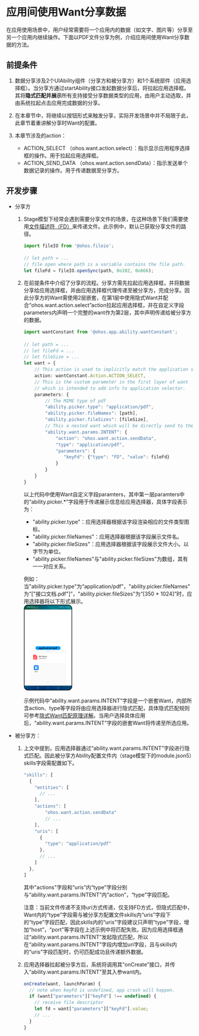 # 应用间使用Want分享数据


在应用使用场景中，用户经常需要将一个应用内的数据（如文字、图片等）分享至另一个应用内继续操作。下面以PDF文件分享为例，介绍应用间使用Want分享数据的方法。


## 前提条件

1. 数据分享涉及2个UIAbility组件（分享方和被分享方）和1个系统部件（应用选择框）。当分享方通过startAbility接口发起数据分享后，将拉起应用选择框。其将**隐式匹配并展示**所有支持接受分享数据类型的应用，由用户主动选取，并由系统拉起点击应用完成数据的分享。

2. 在本章节中，将继续以按钮形式来触发分享，实际开发场景中并不局限于此，此章节着重讲解分享时Want的配置。

3. 本章节涉及的action：
   - ACTION_SELECT （ohos.want.action.select）：指示显示应用程序选择框的操作。用于拉起应用选择框。
   - ACTION_SEND_DATA （ohos.want.action.sendData）：指示发送单个数据记录的操作。用于传递数据至分享方。


## 开发步骤

- 分享方
  1. Stage模型下经常会遇到需要分享文件的场景，在这种场景下我们需要使用[文件描述符（FD）](../reference/apis/js-apis-fileio.md#fileioopensync)来传递文件。此示例中，默认已获取分享文件的路径。
     
      ```ts
      import fileIO from '@ohos.fileio';
      
      // let path = ...
      // file open where path is a variable contains the file path.
      let fileFd = fileIO.openSync(path, 0o102, 0o666);
      ```
  2. 在前提条件中介绍了分享的流程。分享方需先拉起应用选择框，并将数据分享给应用选择框，并由应用选择框代理传递至被分享方，完成分享。因此分享方的Want需使用2层嵌套，在第1层中使用隐式Want并配合“ohos.want.action.select”action拉起应用选择框，并在自定义字段parameters内声明一个完整的want作为第2层，其中声明传递给被分享方的数据。
     
      ```ts
      import wantConstant from '@ohos.app.ability.wantConstant';
      
      // let path = ...
      // let fileFd = ...
      // let fileSize = ...
      let want = {
          // This action is used to implicitly match the application selctor.
          action: wantConstant.Action.ACTION_SELECT,
          // This is the custom parameter in the first layer of want
          // which is intended to add info to application selector.
          parameters: {
              // The MIME type of pdf
              "ability.picker.type": "application/pdf",
              "ability.picker.fileNames": [path],
              "ability.picker.fileSizes": [fileSize],
              // This a nested want which will be directly send to the user selected application.         
              "ability.want.params.INTENT": {
                  "action": "ohos.want.action.sendData",
                  "type": "application/pdf",
                  "parameters": {
                     "keyFd": {"type": "FD", "value": fileFd}
                  }
              }
          }
      }
      ```

      以上代码中使用Want自定义字段paramters，其中第一层paramters中的“ability.picker.\*”字段用于传递展示信息给应用选择器，具体字段表示为：

      - "ability.picker.type"：应用选择器根据该字段渲染相应的文件类型图标。
      - "ability.picker.fileNames"：应用选择器根据该字段展示文件名。
      - "ability.picker.fileSizes"：应用选择器根据该字段展示文件大小。以字节为单位。
      - "ability.picker.fileNames"与"ability.picker.fileSizes"为数组，其有一一对应关系。

      例如：当"ability.picker.type"为“application/pdf”，"ability.picker.fileNames"为“["接口文档.pdf"]”，"ability.picker.fileSizes"为“[350 \* 1024]”时，应用选择器将以下形式展示。  
      <img src="figures/stage-want2.png" alt="stage-want2" style="zoom:50%;" />
      
      示例代码中“ability.want.params.INTENT”字段是一个嵌套Want，内部所含action、type等字段将由应用选择器进行隐式匹配，具体隐式匹配规则可参考[隐式Want匹配原理详解](explicit-implicit-want-mappings.md#隐式want匹配原理详解)。当用户选择具体应用后，“ability.want.params.INTENT”字段的嵌套Want将传递至所选应用。
  
- 被分享方：
  1. 上文中提到，应用选择器通过“ability.want.params.INTENT”字段进行隐式匹配。因此被分享方Ability配置文件内（stage模型下的module.json5）skills字段需配置如下。
     
      ```ts
      "skills": [
        {
          "entities": [
            // ...
          ],
          "actions": [
              "ohos.want.action.sendData"
              // ...
          ],
          "uris": [
            {
              "type": "application/pdf"
            },
            // ...
          ]
        },
      ]
      ```

      其中"actions"字段和“uris”内“type”字段分别与“ability.want.params.INTENT”内“action”，“type”字段匹配。

      注意：当前文件传递不支持uri方式传递，仅支持FD方式，但隐式匹配中，Want内的“type”字段需与被分享方配置文件skills内“uris”字段下的“type”字段匹配，因此skills内的“uris”字段建议只声明“type”字段，增加“host”，“port”等字段在上述示例中将匹配失败。因为应用选择框通过“ability.want.params.INTENT”发起隐式匹配，所以在“ability.want.params.INTENT”字段内增加uri字段，且与skills内的“uris”字段匹配时，仍可匹配成功且传递额外数据。
  2. 应用选择器拉起被分享方后，系统将调用其“onCreate”接口，并传入“ability.want.params.INTENT”至其入参want内。
     
      ```ts
      onCreate(want, launchParam) {
        // note when keyFd is undefined, app crash will happen.
        if (want["parameters"]["keyFd"] !== undefined) {
          // receive file descriptor
          let fd = want["parameters"]["keyFd"].value;
          // ...
        }
      }
      ```
